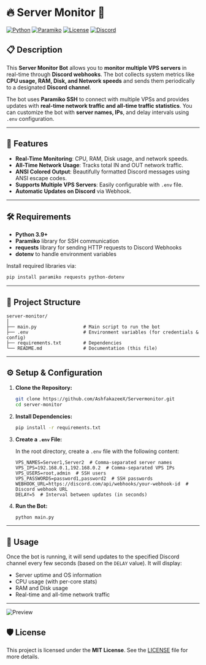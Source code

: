 # 🔥 Server Monitor  🚀

[![Python](https://img.shields.io/badge/Python-3.9%2B-blue.svg)](https://www.python.org/)
[![Paramiko](https://img.shields.io/badge/Library-Paramiko-green.svg)](https://www.paramiko.org/)
[![License](https://img.shields.io/badge/License-MIT-brightgreen.svg)](https://opensource.org/licenses/MIT)
[![Discord](https://img.shields.io/badge/Discord-Bot-blueviolet.svg)](https://discord.com)

## 📋 Description

This **Server Monitor Bot** allows you to **monitor multiple VPS servers** in real-time through **Discord webhooks**. The bot collects system metrics like **CPU usage, RAM, Disk, and Network speeds** and sends them periodically to a designated **Discord channel**.

The bot uses **Paramiko SSH** to connect with multiple VPSs and provides updates with **real-time network traffic and all-time traffic statistics**. You can customize the bot with **server names, IPs**, and delay intervals using `.env` configuration.

---

## 🎯 Features

- **Real-Time Monitoring**: CPU, RAM, Disk usage, and network speeds.
- **All-Time Network Usage**: Tracks total IN and OUT network traffic.
- **ANSI Colored Output**: Beautifully formatted Discord messages using ANSI escape codes.
- **Supports Multiple VPS Servers**: Easily configurable with `.env` file.
- **Automatic Updates on Discord** via Webhook.

---

## 🛠️ Requirements

- **Python 3.9+**
- **Paramiko** library for SSH communication
- **requests** library for sending HTTP requests to Discord Webhooks
- **dotenv** to handle environment variables

Install required libraries via:
```bash
pip install paramiko requests python-dotenv
```

---

## 📁 Project Structure

```
server-monitor/
│
├── main.py                 # Main script to run the bot
├── .env                    # Environment variables (for credentials & config)
├── requirements.txt        # Dependencies
└── README.md               # Documentation (this file)
```

---

## ⚙️ Setup & Configuration

1. **Clone the Repository:**
   ```bash
   git clone https://github.com/AshfakazeeX/Servermonitor.git
   cd server-monitor
   ```

2. **Install Dependencies:**
   ```bash
   pip install -r requirements.txt
   ```

3. **Create a `.env` File:**

   In the root directory, create a `.env` file with the following content:

   ```
   VPS_NAMES=Server1,Server2  # Comma-separated server names
   VPS_IPS=192.168.0.1,192.168.0.2  # Comma-separated VPS IPs
   VPS_USERS=root,admin  # SSH users
   VPS_PASSWORDS=password1,password2  # SSH passwords
   WEBHOOK_URL=https://discord.com/api/webhooks/your-webhook-id  # Discord webhook URL
   DELAY=5  # Interval between updates (in seconds)
   ```

4. **Run the Bot:**
   ```bash
   python main.py
   ```

---

## 📌 Usage

Once the bot is running, it will send updates to the specified Discord channel every few seconds (based on the `DELAY` value). It will display:

- Server uptime and OS information
- CPU usage (with per-core stats)
- RAM and Disk usage
- Real-time and all-time network traffic

---
![Preview](https://github.com/user-attachments/assets/21dbb0f0-c9c7-41e4-bcdc-c87eb0e73feb)

## 🛡️ License

This project is licensed under the **MIT License**. See the [LICENSE](LICENSE) file for more details.
